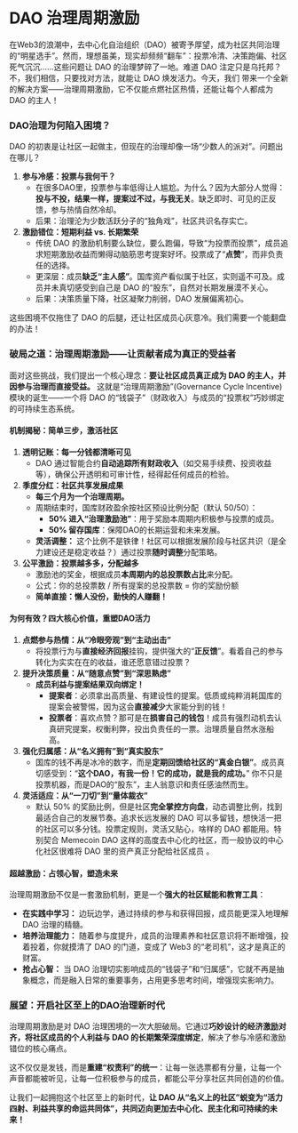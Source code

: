 # DAO 治理周期激励

在Web3的浪潮中，去中心化自治组织（DAO）被寄予厚望，成为社区共同治理的“明星选手”。然而，理想虽美，现实却频频“翻车”：投票冷清、决策跑偏、社区死气沉沉……这些问题让 DAO 的治理梦碎了一地。难道 DAO 注定只是乌托邦？不，我们相信，只要找对方法，就能让 DAO 焕发活力。今天，我们 带来一个全新的解决方案——治理周期激励，它不仅能点燃社区热情，还能让每个人都成为 DAO 的主人！

### **DAO治理为何陷入困境？**

DAO 的初衷是让社区一起做主，但现在的治理却像一场“少数人的派对”。问题出在哪儿？

1. **参与冷感：投票与我何干？**&#x20;
   * 在很多DAO里，投票参与率低得让人尴尬。为什么？因为大部分人觉得：**投与不投，结果一样，提案过不过，与我无关**。缺乏即时、可见的正反馈，参与热情自然冷却。
   * 后果：治理沦为少数活跃分子的“独角戏”，社区共识名存实亡。
2. **激励错位：短期利益 vs. 长期繁荣**
   * 传统 DAO 的激励机制要么缺位，要么跑偏，导致“为投票而投票”，成员追求短期激励收益而懒得动脑筋思考提案好坏。投票成了“**点赞**”，而非负责任的选择。
   * 更深层：成员**缺乏“主人感”**。国库资产看似属于社区，实则遥不可及。成员并未真切感受到自己是 DAO 的“股东”，自然对长期发展漠不关心。
   * 后果：决策质量下降，社区凝聚力削弱，DAO 发展偏离初心。

这些困境不仅拖住了 DAO 的后腿，还让社区成员心灰意冷。我们需要一个能翻盘的办法！

### **破局之道：治理周期激励——让贡献者成为真正的受益者**

面对这些挑战，我们提出一个核心理念：**要让社区成员真正成为 DAO 的主人，并因参与治理而直接受益。** 这就是“治理周期激励”(Governance Cycle Incentive) 模块的诞生——一个将 DAO 的“钱袋子”（财政收入）与成员的“投票权”巧妙绑定的可持续生态系统。

#### **机制揭秘：简单三步，激活社区**

1. **透明记账：每一分钱都清晰可见**
   * DAO 通过智能合约**自动追踪所有财政收入**（如交易手续费、投资收益等），确保公开透明和可审计性，经得起任何成员的检验。
2. **季度分红：社区共享发展成果**
   * **每三个月为一个治理周期。**
   * 周期结束时，国库财政盈余按社区预设比例分配（默认 50/50）：
     * **50% 进入“治理激励池”**：用于奖励本周期内积极参与投票的成员。
     * **50% 留存国库**：保障DAO的长期运营和未来发展。
   * **灵活调整：** 这个比例不是铁律！社区可以根据发展阶段与社区共识（是全力建设还是稳定收益？）通过投票**随时调整**分配策略。
3. **公平激励：投票越多多，分配越多**
   * 激励池的奖金，根据成员**本周期内的总投票数占比**来分配。
   * 公式：你的总投票数 / 所有提案的总投票数 = 你的奖励份额
   * **简单直接：懒人没份，勤快的人赚翻！**

#### **为何有效？四大核心价值，重塑DAO活力**

1. **点燃参与热情：从“冷眼旁观”到“主动出击”**
   * 将投票行为与**直接经济回报**挂钩，提供强大的“**正反馈**”。看着自己的参与转化为实实在在的收益，谁还愿意错过投票？
2. **提升决策质量：从“随意点赞”到“深思熟虑”**
   * **成员利益与提案结果双向绑定！**
     * **提案者**：必须拿出高质量、有建设性的提案。低质或纯粹消耗国库的提案会被警惕，因为这会**直接减少**大家能分到的钱！
     * **投票者**：喜欢点赞？那可是在**损害自己的钱包**！成员有强烈动机去认真研究提案，权衡利弊，投出负责任的一票。治理质量自然水涨船高。
3. **强化归属感：从“名义拥有”到“真实股东”**
   * 国库的钱不再是冰冷的数字，而是**定期回馈给社区的“真金白银”**。成员真切感受到：“**这个DAO，有我一份！它的成功，就是我的成功。**” 你不只是投票机器，而是DAO的“股东”，主人翁意识和责任感油然而生。
4. **灵活适应：从“一刀切”到“量体裁衣”**
   * 默认 50% 的奖励比例，但是社区**完全掌控方向盘**，动态调整比例，找到最适合自己的发展节奏。追求长远发展的 DAO 可以多留钱，想快活一把的社区可以多分钱。投票定规则，灵活又贴心，啥样的 DAO 都能用。特别契合 Memecoin DAO 这样的高度去中心化的社区，而一般协议的中心化社区很难将 DAO 里的资产真正分配给社区成员 。

#### **超越激励：占领心智，塑造未来**

治理周期激励不仅是一套激励机制，更是一个**强大的社区赋能和教育工具**：

* **在实践中学习：** 边玩边学，通过持续的参与和获得回报，成员能更深入地理解 DAO 治理的精髓。
* **培养治理能力：** 随着参与度提升，成员的治理素养和社区意识将不断增强，投着投着，你就摸清了 DAO 的门道，变成了 Web3 的“老司机”，这才是真正的财富。
* **抢占心智：** 当 DAO 治理切实影响成员的“钱袋子”和“归属感”，它就不再是抽象概念，而是融入日常的重要事务，占用更多思考时间，增强现实影响力。

### **展望：开启社区至上的DAO治理新时代**

治理周期激励是对 DAO 治理困境的一次大胆破局。它通过**巧妙设计的经济激励对齐，将社区成员的个人利益与 DAO 的长期繁荣深度绑定**，解决了参与冷感和激励错位的核心痛点。

这不仅仅是发钱，而是**重建“权责利”的统一**：让每一张选票都有分量，让每一个声音都能被听见，让每一位积极参与的成员，都能公平分享社区共同创造的价值。

让我们一起拥抱这个社区至上的新时代，**让 DAO 从“名义上的社区”蜕变为“活力四射、利益共享的命运共同体”，共同迈向更加去中心化、民主化和可持续的未来！**
